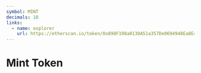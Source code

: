 ```yaml
---
symbol: MINT
decimals: 18
links:
  - name: explorer
    url: https://etherscan.io/token/0x898F198a0138A51a357De0694948Ea8E4E808507
---
```


# Mint Token
